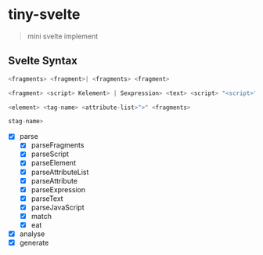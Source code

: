 # tiny-svelte
> mini svelte implement

## Svelte Syntax
```js
<fragments> <fragment>| <fragments> <fragment>

<fragment> <script> Kelement> | Sexpression> <text> <script> "<script>" ＜javascript> "</ script>"

<element> <tag-name> <attribute-list>">" <fragments>

stag-name>
```

- [x] parse
    - [x] parseFragments
    - [x] parseScript
    - [x] parseElement
    - [x] parseAttributeList
    - [x] parseAttribute
    - [x] parseExpression
    - [x] parseText
    - [x] parseJavaScript
    - [x] match
    - [x] eat
- [x] analyse
- [x] generate
